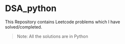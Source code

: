 # DSA_python

This Repository contains Leetcode problems which I have solved/completed.

> Note: All the solutions are in Python

<!-- 88. Merge Sorted Array [LeetCode](https://leetcode.com/problems/merge-sorted-array/) [Solution](https://github.com/NiKHiLkr23/DSA_python/blob/main/EASY/Array/88_Merge_Sorted_Array.py) -->